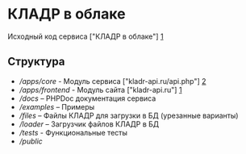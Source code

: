 КЛАДР в облаке
==============

Исходный код сервиса ["КЛАДР в облаке"] [1]

Структура
---------

* */apps/core* - Модуль сервиса ["kladr-api.ru/api.php"] [2]
* */apps/frontend* - Модуль сайта ["kladr-api.ru"] [1]
* */docs* – PHPDoc документация сервиса
* */examples* – Примеры
* */files* – Файлы КЛАДР для загрузки в БД (урезанные варианты)
* */loader* – Загрузчик файлов КЛАДР в БД
* */tests* - Функциональные тесты
* */public*



[1]: http://kladr-api.ru/         "КЛАДР в облаке"
[2]: http://kladr-api.ru/api.php  "Сервис"
